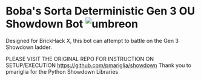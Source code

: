 # Boba's Sorta Deterministic Gen 3 OU Showdown Bot ![umbreon](https://play.pokemonshowdown.com/sprites/xyani/nidoking.gif)
Designed for BrickHack X, this bot can attempt to battle on the Gen 3 Showdown ladder.

PLEASE VISIT THE ORIGINAL REPO FOR INSTRUCTION ON SETUP/EXECUTION
https://github.com/pmariglia/showdown
Thank you to pmariglia for the Python Showdown Libraries